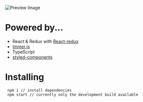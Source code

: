 ![Preview Image](https://github.com/onicat/react-minesweeper/blob/master/github/preview.png)

# Powered by...

- React & Redux with [React-redux](https://react-redux.js.org/)
- [Immer.js](https://immerjs.github.io/immer/docs/introduction)
- TypeScript
- [styled-components](https://styled-components.com)

# Installing

```
 npm i // install dependencies
 npm start // currently only the development build available
```
